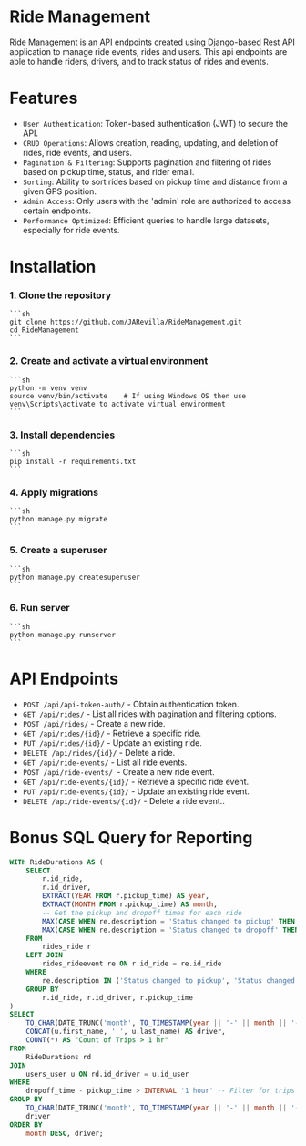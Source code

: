 # Ride Management
Ride Management is an API endpoints created using Django-based Rest API application to manage ride events, rides and users. This api endpoints are able to handle riders, drivers, and to track status of rides and events.

# Features
- `User Authentication`: Token-based authentication (JWT) to secure the API.
- `CRUD Operations`: Allows creation, reading, updating, and deletion of rides, ride events, and users.
- `Pagination & Filtering`: Supports pagination and filtering of rides based on pickup time, status, and rider email.
- `Sorting`: Ability to sort rides based on pickup time and distance from a given GPS position.
- `Admin Access`: Only users with the 'admin' role are authorized to access certain endpoints.
- `Performance Optimized`: Efficient queries to handle large datasets, especially for ride events.

# Installation
### 1. Clone the repository
    ```sh
    git clone https://github.com/JARevilla/RideManagement.git
    cd RideManagement
    ```

### 2. Create and activate a virtual environment
    ```sh
    python -m venv venv
    source venv/bin/activate    # If using Windows OS then use venv\Scripts\activate to activate virtual environment
    ```

### 3. Install dependencies
    ```sh
    pip install -r requirements.txt
    ```

### 4. Apply migrations
    ```sh
    python manage.py migrate
    ```

### 5. Create a superuser
    ```sh
    python manage.py createsuperuser
    ```

### 6. Run server
    ```sh
    python manage.py runserver
    ```


# API Endpoints
- `POST /api/api-token-auth/` - Obtain authentication token.
- `GET /api/rides/` - List all rides with pagination and filtering options.
- `POST /api/rides/` - Create a new ride.
- `GET /api/rides/{id}/` - Retrieve a specific ride.
- `PUT /api/rides/{id}/` - Update an existing ride.
- `DELETE /api/rides/{id}/` - Delete a ride.
- `GET /api/ride-events/` - List all ride events.
- `POST /api/ride-events/ `- Create a new ride event.
- `GET /api/ride-events/{id}/` - Retrieve a specific ride event.
- `PUT /api/ride-events/{id}/` - Update an existing ride event.
- `DELETE /api/ride-events/{id}/` - Delete a ride event..


# Bonus SQL Query for Reporting

```sql
WITH RideDurations AS (
    SELECT
        r.id_ride,
        r.id_driver,
        EXTRACT(YEAR FROM r.pickup_time) AS year,
        EXTRACT(MONTH FROM r.pickup_time) AS month,
        -- Get the pickup and dropoff times for each ride
        MAX(CASE WHEN re.description = 'Status changed to pickup' THEN re.created_at END) AS pickup_time,
        MAX(CASE WHEN re.description = 'Status changed to dropoff' THEN re.created_at END) AS dropoff_time
    FROM
        rides_ride r
    LEFT JOIN
        rides_rideevent re ON r.id_ride = re.id_ride
    WHERE
        re.description IN ('Status changed to pickup', 'Status changed to dropoff')
    GROUP BY
        r.id_ride, r.id_driver, r.pickup_time
)
SELECT
    TO_CHAR(DATE_TRUNC('month', TO_TIMESTAMP(year || '-' || month || '-01', 'YYYY-MM-DD')), 'YYYY-MM') AS month,
    CONCAT(u.first_name, ' ', u.last_name) AS driver,
    COUNT(*) AS "Count of Trips > 1 hr"
FROM
    RideDurations rd
JOIN
    users_user u ON rd.id_driver = u.id_user
WHERE
    dropoff_time - pickup_time > INTERVAL '1 hour' -- Filter for trips > 1 hour
GROUP BY
    TO_CHAR(DATE_TRUNC('month', TO_TIMESTAMP(year || '-' || month || '-01', 'YYYY-MM-DD')), 'YYYY-MM'),
    driver
ORDER BY
    month DESC, driver;
```
